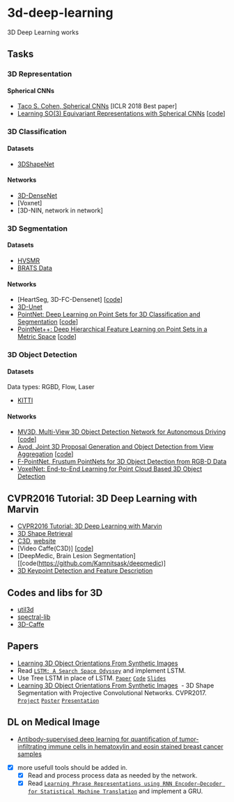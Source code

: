 # 3d-deep-learning
3D Deep Learning works


## Tasks


### 3D Representation

#### Spherical CNNs
  - [Taco S. Cohen, Spherical CNNs](https://openreview.net/forum?id=Hkbd5xZRb) [ICLR 2018 Best paper] 
  - [Learning SO\(3\) Equivariant Representations with Spherical CNNs](https://arxiv.org/pdf/1711.06721v2.pdf) [[code](https://github.com/daniilidis-group/spherical-cnn)]


### 3D Classification

#### Datasets
  
  - [3DShapeNet](http://3dshapenets.cs.princeton.edu)

#### Networks

  - [3D-DenseNet](https://github.com/barrykui/3ddensenet.torch)
  - [Voxnet]
  - [3D-NIN, network in network]
  
### 3D Segmentation

#### Datasets
  
  - [HVSMR](http://segchd.csail.mit.edu/data.html)
  - [BRATS Data](https://sites.google.com/site/braintumorsegmentation/home/brats2015)

#### Networks

  - [HeartSeg, 3D-FC-Densenet] [[code](https://github.com/yulequan/HeartSeg)]
  - [3D-Unet](http://lmb.informatik.uni-freiburg.de/Publications/2016/CABR16/cicek16miccai.pdf)
  - [PointNet: Deep Learning on Point Sets for 3D Classification and Segmentation](https://arxiv.org/abs/1612.00593) [[code](https://github.com/charlesq34/pointnet)]
  - [PointNet++: Deep Hierarchical Feature Learning on Point Sets in a Metric Space](https://arxiv.org/pdf/1706.02413.pdf) [[code](https://github.com/charlesq34/pointnet2)]

### 3D Object Detection

#### Datasets
 
Data types: RGBD, Flow, Laser
  - [KITTI](http://www.cvlibs.net/datasets/kitti/eval_object.php?obj_benchmark=3d)

#### Networks  
  
  - [MV3D, Multi-View 3D Object Detection Network for Autonomous Driving](https://arxiv.org/pdf/1611.07759) [[code](https://github.com/bostondiditeam/MV3D)]
  - [Avod, Joint 3D Proposal Generation and Object Detection from View Aggregation](https://arxiv.org/abs/1712.02294) [[code](https://github.com/kujason/avod)]
  - [F-PointNet, Frustum PointNets for 3D Object Detection from RGB-D Data](https://arxiv.org/abs/1711.08488)
  - [VoxelNet: End-to-End Learning for Point Cloud Based 3D Object Detection](https://arxiv.org/abs/1711.06396)



## CVPR2016 Tutorial: 3D Deep Learning with Marvin
  - [CVPR2016 Tutorial: 3D Deep Learning with Marvin](http://vision.princeton.edu/event/cvpr16/3DDeepLearning/)
  - [3D Shape Retrieval](https://shapenet.cs.stanford.edu/shrec16/)
  - [C3D](https://github.com/facebook/C3D), [website](http://www.cs.dartmouth.edu/~dutran/c3d/)
  - [Video Caffe(C3D)] [[code](https://github.com/chuckcho/video-caffe)]
  - [DeepMedic, Brain Lesion Segmentation] [[code(https://github.com/Kamnitsask/deepmedic)]
  - [3D Keypoint Detection and Feature Description](http://staffhome.ecm.uwa.edu.au/~00051632/page100.html)
  
## Codes and libs for 3D
  - [util3d](https://github.com/fyu/util3d)
  - [spectral-lib](https://github.com/mbhenaff/spectral-lib)
  - [3D-Caffe](https://github.com/yulequan/3D-Caffe#installation)

## Papers
  - [Learning 3D Object Orientations From Synthetic Images](http://cs231n.stanford.edu/reports/rqi_final_report.pdf)
  - Read [`LSTM: A Search Space Odyssey`](http://arxiv.org/pdf/1503.04069v1.pdf)
  and implement LSTM.
  - Use Tree LSTM in place of LSTM. [`Paper`](http://www.aclweb.org/anthology/P/P15/P15-1150.pdf) [`Code`](https://github.com/stanfordnlp/treelstm) [`Slides`](http://kaishengtai.github.io/static/slides/treelstm-acl2015.pdf)
  - [Learning 3D Object Orientations From Synthetic Images](http://cs231n.stanford.edu/reports/rqi_final_report.pdf)
  - 3D Shape Segmentation with Projective Convolutional Networks. CVPR2017. [`Project`](http://people.cs.umass.edu/~kalo/papers/shapepfcn/) [`Poster`](http://people.cs.umass.edu/~kalo/papers/shapepfcn/ShapePFCN_poster.pdf) [`Presentation`](http://people.cs.umass.edu/~kalo/papers/shapepfcn/ShapePFCN_poster.pdf) 

## DL on Medical Image
  - [Antibody-supervised deep learning for quantification of tumor-infiltrating immune cells in hematoxylin and eosin stained breast cancer samples](https://www.ncbi.nlm.nih.gov/pmc/articles/PMC5027738/)

- [x] more usefull tools should be added in.
  - [x] Read and process process data as needed by the network.
  - [x] Read [`Learning Phrase Representations using RNN Encoder–Decoder for Statistical Machine Translation`](http://arxiv.org/pdf/1406.1078.pdf) and implement a GRU.
